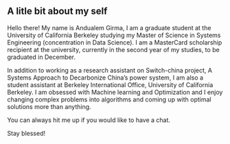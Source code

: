 ## A litle bit about my self
Hello there! My name is Andualem Girma, I am a graduate student at the University of California Berkeley studying my Master of Science in Systems Engineering (concentration in Data Science). I am a MasterCard scholarship recipient at the university, currently in the second year of my studies, to be graduated in December. 

In addition to working as a research assistant on Switch-china project, A Systems Approach to Decarbonize China’s power system, I am also a student assistant at Berkeley International Office, University of California Berkeley.
I am obsessed with Machine learning and Optimization and I enjoy changing complex problems into algorithms and coming up with optimal solutions more than anything.

You can always hit me up if you would like to have a chat.

Stay blessed!
